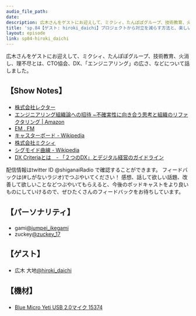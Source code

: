 ```yaml
---
audio_file_path: 
date: 
description: 広木さんをゲストにお迎えして、ミクシィ、たんぽぽグループ、技術教育、火消し、理不尽とは、CTO協会、DX、「エンジニアリング」の広さ、などについて話しました。
title: 'sp.84【ゲスト: hiroki_daichi】プロジェクトから対立を減らす方法と、楽しい『エンジニアリング組織論への招待』を書いた理由'
layout: episode
link: sp84-hiroki_daichi
---
```


<p><span>広木さんをゲストにお迎えして、ミクシィ、たんぽぽグループ、技術教育、火消し、理不尽とは、CTO協会、DX、「エンジニアリング」の広さ、などについて話しました。</span></p>
<h2>
  <p>【Show Notes】</p>
</h2>
<ul>
  <li><a href="https://rector.co.jp/" target="_blank">株式会社レクター</a></li>
  <li><a href="https://www.amazon.co.jp/dp/4774196053/" target="_blank">エンジニアリング組織論への招待 ~不確実性に向き合う思考と組織のリファクタリング | Amazon</a></li>
  <li><a href="https://anchor.fm/em-fm" target="_blank">EM . FM</a></li>
  <li><a href="https://ja.wikipedia.org/wiki/%E3%82%AD%E3%83%A3%E3%82%B9%E3%82%BF%E3%83%BC%E3%83%9C%E3%83%BC%E3%83%89" target="_blank">キャスターボード - Wikipedia</a></li>
  <li><a href="https://mixi.co.jp/" target="_blank">株式会社ミクシィ</a></li>
  <li><a href="https://ja.wikipedia.org/wiki/%E3%82%B7%E3%82%B0%E3%83%A2%E3%82%A4%E3%83%89" target="_blank">シグモイド曲線 - Wikipedia</a></li>
  <li><a href="https://cto-a.github.io/dxcriteria/" target="_blank">DX Criteriaとは　- 「２つのDX」とデジタル経営のガイドライン</a></li>
</ul>
<p><span>
  配信情報はtwitter ID @shiganaiRadio で確認することができます。
  フィードバックは(#しがないラジオ)でつぶやいてください！
  感想、話して欲しい話題、改善して欲しいことなどつぶやいてもらえると、今後のポッドキャストをより良いものにしていけるので、ぜひたくさんのフィードバックをお待ちしています。
</span></p>
<h2>
  <p>【パーソナリティ】</p>
</h2>
<ul>
  <li>gami<a href="https://twitter.com/jumpei_ikegami" target="_blank">@jumpei_ikegami</a></li>
  <li>zuckey<a href="https://twitter.com/zuckey_17" target="_blank">@zuckey_17</a></li>
</ul>
<h2>
  <p>【ゲスト】</p>
</h2>
<ul>
  <li>広木 大地<a href="https://twitter.com/hiroki_daichi" target="_blank">@hiroki_daichi</a></li>
</ul>
<h2>
  <p>【機材】</p>
</h2>
<ul>
  <li><a href="http://amzn.to/2tlkud3" target="_blank">Blue Micro Yeti USB 2.0マイク 15374</a></li>
</ul>